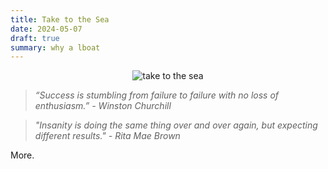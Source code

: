 ```yaml
---
title: Take to the Sea
date: 2024-05-07
draft: true
summary: why a lboat
---
```


<figure style="margin:auto; text-align:center; width: 80%;">
	<img src="https://i.gifer.com/M2E.gif" alt="take to the sea"/>
</figure>

> _“Success is stumbling from failure to failure with no loss of enthusiasm.” -  Winston Churchill_

> _"Insanity is doing the same thing over and over again, but expecting different results." - Rita Mae Brown_

 More.  

<!--stackedit_data:
eyJoaXN0b3J5IjpbLTMyODIzMzUxMywtMTAzMzY3NzI3NSw0Nj
kwNzk5ODksNzM5MzA2NTQxLC0xMTI0MDk3MzkwLDg1MDMxNjg1
NSwtMTIxNTk1MjU5OSwxMzE1NzM4MjMyLDc1MTc5MjE1NiwtMT
kxODE4NDM1MSw4NzE0MDA1MiwxMjQ3NDU1MDU3LDIwMDc2Mjkx
ODMsLTEzNjE2MTIzMDQsMTg2MDY3MjYwN119
-->